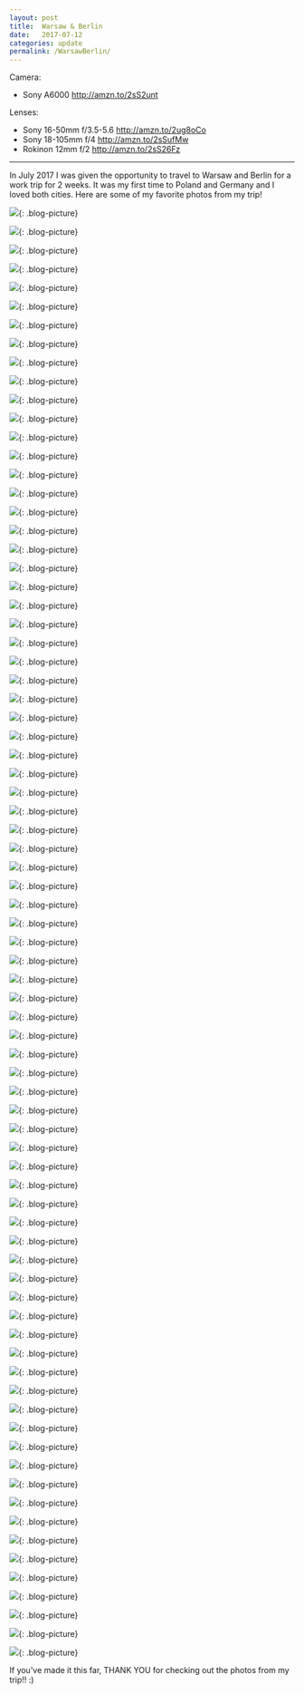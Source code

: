 ```yaml
---
layout: post
title:  Warsaw & Berlin
date:   2017-07-12
categories: update
permalink: /WarsawBerlin/
---
```


Camera: 
  * Sony A6000   <http://amzn.to/2sS2unt>

Lenses:
  * Sony 16-50mm f/3.5-5.6 <http://amzn.to/2ug8oCo>
  * Sony 18-105mm f/4 <http://amzn.to/2sSufMw>
  * Rokinon 12mm f/2 <http://amzn.to/2sS26Fz>

* * *

In July 2017 I was given the opportunity to travel to Warsaw and Berlin for a work trip for 2 weeks. It was my first time to Poland and Germany and I loved both cities. Here are some of my favorite photos from my trip!

![](https://c1.staticflickr.com/5/4217/35039378543_039945e1c4_b.jpg){: .blog-picture}

![](https://c1.staticflickr.com/5/4287/35679871142_b22e458ede_b.jpg){: .blog-picture}

![](https://c1.staticflickr.com/5/4235/35008845944_005292cffd_b.jpg){: .blog-picture}

![](https://c1.staticflickr.com/5/4208/35808301616_da160c6d5f_b.jpg){: .blog-picture}

![](https://c1.staticflickr.com/5/4236/35008855644_02cf756187_b.jpg){: .blog-picture}

![](https://c1.staticflickr.com/5/4211/35717038471_558788559c_b.jpg){: .blog-picture}

![](https://c1.staticflickr.com/5/4233/35460920100_c712fdd0b9_b.jpg){: .blog-picture}

![](https://c1.staticflickr.com/5/4253/35460925510_eb03e5bbda_b.jpg){: .blog-picture}

![](https://c1.staticflickr.com/5/4253/35039359233_ae5c4d2b66_b.jpg){: .blog-picture}

![](https://c1.staticflickr.com/5/4265/35039364213_f9237057a5_b.jpg){: .blog-picture}

![](https://c1.staticflickr.com/5/4279/35008875864_992a496338_b.jpg){: .blog-picture}

![](https://c1.staticflickr.com/5/4217/35008887864_478913781c_b.jpg){: .blog-picture}

![](https://c1.staticflickr.com/5/4286/35717073161_1aa75fa013_b.jpg){: .blog-picture}

![](https://c1.staticflickr.com/5/4217/35039401013_cb6d373473_b.jpg){: .blog-picture}

![](https://c1.staticflickr.com/5/4277/35808367616_a6b37d130f_b.jpg){: .blog-picture}

![](https://c1.staticflickr.com/5/4286/35039413653_07dc4fb62a_b.jpg){: .blog-picture}

![](https://c1.staticflickr.com/5/4283/35460969390_f8a920be6a_b.jpg){: .blog-picture}

![](https://c1.staticflickr.com/5/4116/35039434783_cf93d618e5_b.jpg){: .blog-picture}

![](https://c1.staticflickr.com/5/4261/35460984110_339d49ab83_b.jpg){: .blog-picture}

![](https://c1.staticflickr.com/5/4284/35717103551_d9693a4768_b.jpg){: .blog-picture}

![](https://c1.staticflickr.com/5/4282/35008925004_6d563661e1_b.jpg){: .blog-picture}

![](https://c1.staticflickr.com/5/4205/35717115661_2beb9f51c8_b.jpg){: .blog-picture}

![](https://c1.staticflickr.com/5/4254/35039459343_bf93d59454_b.jpg){: .blog-picture}

![](https://c1.staticflickr.com/5/4206/35039463693_2c0c371d45_b.jpg){: .blog-picture}

![](https://c1.staticflickr.com/5/4258/35679949942_910575b1c3_b.jpg){: .blog-picture}

![](https://c1.staticflickr.com/5/4257/35039474513_33e6ac3305_b.jpg){: .blog-picture}

![](https://c1.staticflickr.com/5/4212/35679955262_d76fbf7399_b.jpg){: .blog-picture}

![](https://c1.staticflickr.com/5/4236/35808417236_081f73a797_b.jpg){: .blog-picture}

![](https://c1.staticflickr.com/5/4229/35679958762_238f30c82f_b.jpg){: .blog-picture}

![](https://c1.staticflickr.com/5/4241/35808424116_cfdaef564e_b.jpg){: .blog-picture}

![](https://c1.staticflickr.com/5/4277/35717167361_6168c96c3f_b.jpg){: .blog-picture}

![](https://c1.staticflickr.com/5/4263/35679969052_c6fc0a7dfb_b.jpg){: .blog-picture}

![](https://c1.staticflickr.com/5/4229/35848999715_1a36fab14d_b.jpg){: .blog-picture}

![](https://c1.staticflickr.com/5/4232/35717193951_07e5dc9bf0_b.jpg){: .blog-picture}

![](https://c1.staticflickr.com/5/4209/35808456536_2a134df54d_b.jpg){: .blog-picture}

![](https://c1.staticflickr.com/5/4284/35808462806_16e5a61d52_b.jpg){: .blog-picture}

![](https://c1.staticflickr.com/5/4253/35808469946_f18cbe817d_b.jpg){: .blog-picture}

![](https://c1.staticflickr.com/5/4241/35717203161_e3c810cb43_b.jpg){: .blog-picture}

![](https://c1.staticflickr.com/5/4230/35808480596_28542227f5_b.jpg){: .blog-picture}

![](https://c1.staticflickr.com/5/4256/35680015302_bb2ca0f257_b.jpg){: .blog-picture}

![](https://c1.staticflickr.com/5/4206/35680019482_6e2b66c0c6_b.jpg){: .blog-picture}

![](https://c1.staticflickr.com/5/4277/35039554613_c6bc277770_b.jpg){: .blog-picture}

![](https://c1.staticflickr.com/5/4290/35009016974_f287093e18_b.jpg){: .blog-picture}

![](https://c1.staticflickr.com/5/4215/35849072315_e2d4af1573_c.jpg){: .blog-picture}

![](https://c1.staticflickr.com/5/4254/35717230181_e2cf5506d5_b.jpg){: .blog-picture}

![](https://c1.staticflickr.com/5/4241/35717238931_34f4411e49_b.jpg){: .blog-picture}

![](https://c1.staticflickr.com/5/4213/35849085795_b2d4837ddd_b.jpg){: .blog-picture}

![](https://c1.staticflickr.com/5/4257/35717248601_b8998ce06a_c.jpg){: .blog-picture}

![](https://c1.staticflickr.com/5/4239/35808557566_427a658171_b.jpg){: .blog-picture}

![](https://c1.staticflickr.com/5/4266/35717252471_a48eed3a49_b.jpg){: .blog-picture}

![](https://c1.staticflickr.com/5/4255/35808563076_38576d8df8_b.jpg){: .blog-picture}

![](https://c1.staticflickr.com/5/4281/35717256831_14c318d5a4_c.jpg){: .blog-picture}

![](https://c1.staticflickr.com/5/4286/35009054724_77ab71f2b4_b.jpg){: .blog-picture}

![](https://c1.staticflickr.com/5/4210/35009065074_b70322c1f0_b.jpg){: .blog-picture}

![](https://c1.staticflickr.com/5/4255/35009076714_3311912128_b.jpg){: .blog-picture}

![](https://c1.staticflickr.com/5/4238/35849117295_055c707cfb_b.jpg){: .blog-picture}

![](https://c1.staticflickr.com/5/4233/35717291661_063d2c49fa_b.jpg){: .blog-picture}

![](https://c1.staticflickr.com/5/4277/35849125765_0e4dedcc59_c.jpg){: .blog-picture}

![](https://c1.staticflickr.com/5/4278/35680118402_b9b2f1496f_b.jpg){: .blog-picture}

![](https://c1.staticflickr.com/5/4265/35849143005_be1b47bf89_b.jpg){: .blog-picture}

![](https://c1.staticflickr.com/5/4287/35808631146_0c30dd859c_b.jpg){: .blog-picture}

![](https://c1.staticflickr.com/5/4290/35717331751_494d37118e_b.jpg){: .blog-picture}

![](https://c1.staticflickr.com/5/4208/35808644606_f25343f289_b.jpg){: .blog-picture}

![](https://c1.staticflickr.com/5/4242/35461189970_4b1659da13_c.jpg){: .blog-picture}

![](https://c1.staticflickr.com/5/4262/35461200880_f4b4e4f892_b.jpg){: .blog-picture}

![](https://c1.staticflickr.com/5/4265/35461211560_8d05fb1e5f_c.jpg){: .blog-picture}

![](https://c1.staticflickr.com/5/4206/35461218220_ea619afc47_c.jpg){: .blog-picture}

![](https://c1.staticflickr.com/5/4236/35849180895_64982b4486_b.jpg){: .blog-picture}

![](https://c1.staticflickr.com/5/4279/35461228100_a3117f86fb_b.jpg){: .blog-picture}

![](https://c1.staticflickr.com/5/4209/35461233860_244ea3fd0f_b.jpg){: .blog-picture}

![](https://c1.staticflickr.com/5/4264/35680181952_c236dcf9cf_b.jpg){: .blog-picture}

![](https://c1.staticflickr.com/5/4282/35461250690_7714eba3d5_b.jpg){: .blog-picture}

![](https://c1.staticflickr.com/5/4265/35461256350_caf212ed1e_b.jpg){: .blog-picture}

![](https://c1.staticflickr.com/5/4288/35461261180_2f82f01364_b.jpg){: .blog-picture}

![](https://c1.staticflickr.com/5/4257/35461265470_4897528486_b.jpg){: .blog-picture}

![](https://c1.staticflickr.com/5/4216/35461272490_73ee97592b_b.jpg){: .blog-picture}

![](https://c1.staticflickr.com/5/4261/35849222075_7affc0df26_b.jpg){: .blog-picture}

![](https://c1.staticflickr.com/5/4235/35039716123_b37cc90fd9_b.jpg){: .blog-picture}

If you've made it this far, THANK YOU for checking out the photos from my trip!! :)
